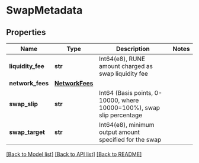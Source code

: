 # SwapMetadata

## Properties
Name | Type | Description | Notes
------------ | ------------- | ------------- | -------------
**liquidity_fee** | **str** | Int64(e8), RUNE amount charged as swap liquidity fee | 
**network_fees** | [**NetworkFees**](NetworkFees.md) |  | 
**swap_slip** | **str** | Int64 (Basis points, 0-10000, where 10000&#x3D;100%), swap slip percentage | 
**swap_target** | **str** | Int64(e8), minimum output amount specified for the swap | 

[[Back to Model list]](../README.md#documentation-for-models) [[Back to API list]](../README.md#documentation-for-api-endpoints) [[Back to README]](../README.md)

